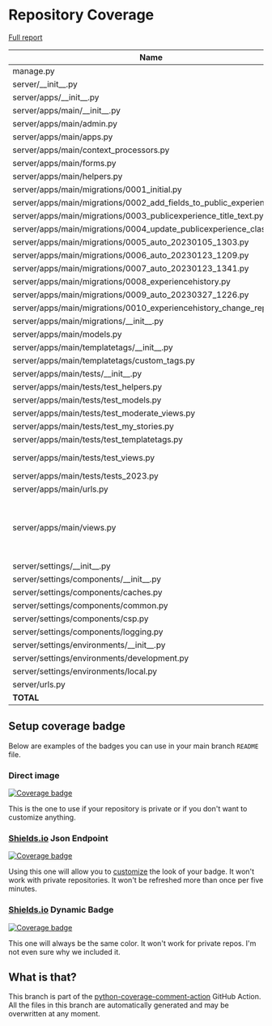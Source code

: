 # Repository Coverage

[Full report](https://htmlpreview.github.io/?https://github.com/alan-turing-institute/AutSPACEs/blob/python-coverage-comment-action-data/htmlcov/index.html)

| Name                                                                      |    Stmts |     Miss |   Cover |   Missing |
|-------------------------------------------------------------------------- | -------: | -------: | ------: | --------: |
| manage.py                                                                 |       11 |        2 |     82% |     20-21 |
| server/\_\_init\_\_.py                                                    |        0 |        0 |    100% |           |
| server/apps/\_\_init\_\_.py                                               |        0 |        0 |    100% |           |
| server/apps/main/\_\_init\_\_.py                                          |        0 |        0 |    100% |           |
| server/apps/main/admin.py                                                 |        4 |        0 |    100% |           |
| server/apps/main/apps.py                                                  |        3 |        0 |    100% |           |
| server/apps/main/context\_processors.py                                   |        4 |        0 |    100% |           |
| server/apps/main/forms.py                                                 |       75 |        1 |     99% |       140 |
| server/apps/main/helpers.py                                               |      215 |        0 |    100% |           |
| server/apps/main/migrations/0001\_initial.py                              |        6 |        0 |    100% |           |
| server/apps/main/migrations/0002\_add\_fields\_to\_public\_experiences.py |        4 |        0 |    100% |           |
| server/apps/main/migrations/0003\_publicexperience\_title\_text.py        |        4 |        0 |    100% |           |
| server/apps/main/migrations/0004\_update\_publicexperience\_class.py      |        4 |        0 |    100% |           |
| server/apps/main/migrations/0005\_auto\_20230105\_1303.py                 |        4 |        0 |    100% |           |
| server/apps/main/migrations/0006\_auto\_20230123\_1209.py                 |        4 |        0 |    100% |           |
| server/apps/main/migrations/0007\_auto\_20230123\_1341.py                 |        4 |        0 |    100% |           |
| server/apps/main/migrations/0008\_experiencehistory.py                    |        5 |        0 |    100% |           |
| server/apps/main/migrations/0009\_auto\_20230327\_1226.py                 |        5 |        0 |    100% |           |
| server/apps/main/migrations/0010\_experiencehistory\_change\_reply.py     |        4 |        0 |    100% |           |
| server/apps/main/migrations/\_\_init\_\_.py                               |        0 |        0 |    100% |           |
| server/apps/main/models.py                                                |       28 |        1 |     96% |        43 |
| server/apps/main/templatetags/\_\_init\_\_.py                             |        0 |        0 |    100% |           |
| server/apps/main/templatetags/custom\_tags.py                             |       22 |        3 |     86% |     16-19 |
| server/apps/main/tests/\_\_init\_\_.py                                    |        0 |        0 |    100% |           |
| server/apps/main/tests/test\_helpers.py                                   |      178 |        0 |    100% |           |
| server/apps/main/tests/test\_models.py                                    |       25 |        0 |    100% |           |
| server/apps/main/tests/test\_moderate\_views.py                           |      185 |        0 |    100% |           |
| server/apps/main/tests/test\_my\_stories.py                               |       28 |        0 |    100% |           |
| server/apps/main/tests/test\_templatetags.py                              |       12 |        0 |    100% |           |
| server/apps/main/tests/test\_views.py                                     |      229 |        3 |     99% |   564-566 |
| server/apps/main/tests/tests\_2023.py                                     |       12 |        7 |     42% |     11-35 |
| server/apps/main/urls.py                                                  |        4 |        0 |    100% |           |
| server/apps/main/views.py                                                 |      205 |       20 |     90% |78, 82, 141, 273-279, 422-469 |
| server/settings/\_\_init\_\_.py                                           |        8 |        0 |    100% |           |
| server/settings/components/\_\_init\_\_.py                                |        4 |        0 |    100% |           |
| server/settings/components/caches.py                                      |        2 |        0 |    100% |           |
| server/settings/components/common.py                                      |       38 |        0 |    100% |           |
| server/settings/components/csp.py                                         |        5 |        0 |    100% |           |
| server/settings/components/logging.py                                     |        3 |        0 |    100% |           |
| server/settings/environments/\_\_init\_\_.py                              |        1 |        0 |    100% |           |
| server/settings/environments/development.py                               |       27 |        0 |    100% |           |
| server/settings/environments/local.py                                     |        0 |        0 |    100% |           |
| server/urls.py                                                            |       11 |        0 |    100% |           |
|                                                                 **TOTAL** | **1383** |   **37** | **97%** |           |


## Setup coverage badge

Below are examples of the badges you can use in your main branch `README` file.

### Direct image

[![Coverage badge](https://raw.githubusercontent.com/alan-turing-institute/AutSPACEs/python-coverage-comment-action-data/badge.svg)](https://htmlpreview.github.io/?https://github.com/alan-turing-institute/AutSPACEs/blob/python-coverage-comment-action-data/htmlcov/index.html)

This is the one to use if your repository is private or if you don't want to customize anything.

### [Shields.io](https://shields.io) Json Endpoint

[![Coverage badge](https://img.shields.io/endpoint?url=https://raw.githubusercontent.com/alan-turing-institute/AutSPACEs/python-coverage-comment-action-data/endpoint.json)](https://htmlpreview.github.io/?https://github.com/alan-turing-institute/AutSPACEs/blob/python-coverage-comment-action-data/htmlcov/index.html)

Using this one will allow you to [customize](https://shields.io/endpoint) the look of your badge.
It won't work with private repositories. It won't be refreshed more than once per five minutes.

### [Shields.io](https://shields.io) Dynamic Badge

[![Coverage badge](https://img.shields.io/badge/dynamic/json?color=brightgreen&label=coverage&query=%24.message&url=https%3A%2F%2Fraw.githubusercontent.com%2Falan-turing-institute%2FAutSPACEs%2Fpython-coverage-comment-action-data%2Fendpoint.json)](https://htmlpreview.github.io/?https://github.com/alan-turing-institute/AutSPACEs/blob/python-coverage-comment-action-data/htmlcov/index.html)

This one will always be the same color. It won't work for private repos. I'm not even sure why we included it.

## What is that?

This branch is part of the
[python-coverage-comment-action](https://github.com/marketplace/actions/python-coverage-comment)
GitHub Action. All the files in this branch are automatically generated and may be
overwritten at any moment.